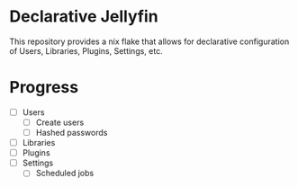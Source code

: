 # Declarative Jellyfin

This repository provides a nix flake that allows for declarative configuration of
Users, Libraries, Plugins, Settings, etc.

# Progress

- [ ] Users
    - [ ] Create users
    - [ ] Hashed passwords
- [ ] Libraries
- [ ] Plugins
- [ ] Settings
    - [ ] Scheduled jobs
